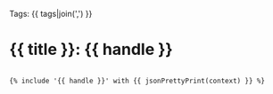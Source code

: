 Tags: {{ tags|join(',') }}

<h1>{{ title }}: {{ handle }}</h1>

<pre><code>
&#123;&#37; include '{{ handle }}' with {{ jsonPrettyPrint(context) }} &#37;&#125;
</code></pre>

